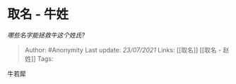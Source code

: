 # 取名 - 牛姓
*哪些名字能拯救牛这个姓氏?*

> Author: #Anonymity 
Last update: *23/07/2021* 
Links: [[取名]] [[取名 - 赵姓]]
Tags: 

 
牛若犀



